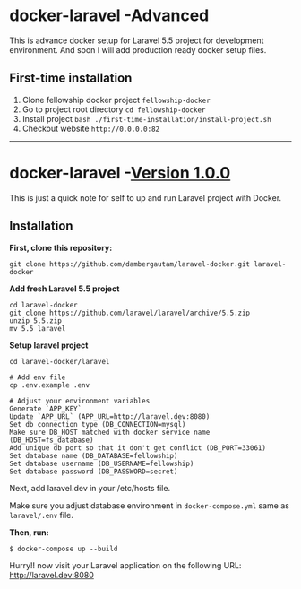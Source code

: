 # docker-laravel -Advanced

This is advance docker setup for Laravel 5.5 project for development environment.
And soon I will add production ready docker setup files.

## First-time installation
1. Clone fellowship docker project `fellowship-docker`
2. Go to project root directory `cd fellowship-docker`
3. Install project `bash ./first-time-installation/install-project.sh`
4. Checkout website `http://0.0.0.0:82`

---

# docker-laravel -[Version 1.0.0](https://github.com/dambergautam/laravel-docker/releases/tag/1.0.0)

This is just a quick note for self to up and run Laravel project with Docker.

## Installation

**First, clone this repository:**

```
git clone https://github.com/dambergautam/laravel-docker.git laravel-docker
```

**Add fresh Laravel 5.5 project**

```
cd laravel-docker
git clone https://github.com/laravel/laravel/archive/5.5.zip
unzip 5.5.zip
mv 5.5 laravel
```

**Setup laravel project**

```
cd laravel-docker/laravel

# Add env file
cp .env.example .env

# Adjust your environment variables
Generate `APP_KEY`
Update `APP_URL` (APP_URL=http://laravel.dev:8080)
Set db connection type (DB_CONNECTION=mysql)
Make sure DB_HOST matched with docker service name (DB_HOST=fs_database)
Add unique db port so that it don't get conflict (DB_PORT=33061)
Set database name (DB_DATABASE=fellowship)
Set database username (DB_USERNAME=fellowship)
Set database password (DB_PASSWORD=secret)
```

Next, add laravel.dev in your /etc/hosts file.

Make sure you adjust database environment in `docker-compose.yml` same as `laravel/.env` file.

**Then, run:**

```
$ docker-compose up --build
```

Hurry!! now visit your Laravel application on the following URL: http://laravel.dev:8080

